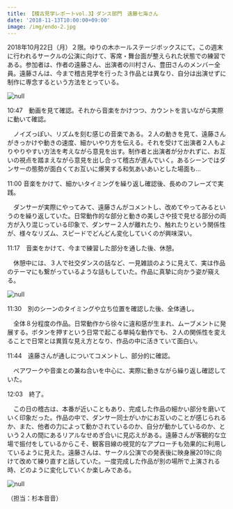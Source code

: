 ```yaml
---
title: 【稽古見学レポートvol.3】ダンス部門　遠藤七海さん
date: '2018-11-13T10:00:00+09:00'
image: /img/endo-2.jpg
---
```

2018年10月22日（月）２限。ゆりの木ホールステージボックスにて。この週末に行われるサークルの公演に向けて、客席・舞台面が整えられた状態での練習である。参加者は、作者の遠藤さん、出演者の川村さん、豊田さんのメンバー全員。遠藤さんは、今まで稽古見学を行った３作品とは異なり、自分は出演せずに制作に専念するという方法をとっている。

![null](/img/endo-1.jpg)

10:47　動画を見て確認。それから音楽をかけつつ、カウントを言いながら実際に動いて確認。

　ノイズっぽい、リズムを刻む感じの音楽である。２人の動きを見て、遠藤さんがきっかけや動きの速度、細かいやり方を伝える。それを受けて出演者２人もよりやりやすい方法を考えながら意見を出す。制作者と出演者が分かれずに、お互いの視点を踏まえながら意見を出し合って稽古が進んでいく。あるシーンではダンサーの態勢が面白くてお互いに爆笑する和気あいあいとした場面も…



11:00  音楽をかけて、細かいタイミングを繰り返し確認後、長めのフレーズで実践。

　ダンサーが実際にやってみて、遠藤さんがコメントし、改めてやってみるというのを繰り返していた。日常動作的な部分と動きの美しさや技で見せる部分の両方が入り混じっている印象で、ダンサー２人が離れたり、触れたりという関係性が、様々なリズム、スピードでどんどん変化していくのが興味深い。



11:17　音楽をかけて、今まで練習した部分を通した後、休憩。

　休憩中には、３人で社交ダンスの話など、一見雑談のように見えて、実は作品のテーマにも繋がっているような話もしていた。作品に真摯に向かう姿が窺える。

![null](/img/endo-4.jpg)

11:30　別のシーンのタイミングや立ち位置を確認した後、全体通し。

　全体８分程度の作品。日常動作から徐々に違和感が生まれ、ムーブメントに発展する。ボタンを押すという日常で起こる単純な動作でも、２人の関係性を変えることで日常とは異質な見え方となり、作品の中に活きていて面白い。



11:44　遠藤さんが通しについてコメントし、部分的に確認。

　ペアワークや音楽との兼ね合いを中心に、実際に動きながら繰り返し確認していた。



12:03　終了。

　この日の稽古は、本番が近いこともあり、完成した作品の細かい部分を磨いていく印象だった。作品の中で、ダンサー同士がいかにお互いのことが感じられるか、また、他者の力によって動かされているのか、自分が動かしているのか、という２人の間にあるリアルなせめぎ合いに見応えがある。遠藤さんが客観的な立場で振付をしているからこそ、観客目線の視覚的なアプローチも効果的に利用しているように見えた。遠藤さんは、サークル公演での発表後に映身展2019に向けて改めて練り直すと話していた。一度完成した作品が別の場所で上演される時、どのように変化していくか楽しみである。

![null](/img/endo-3.jpg)

（担当：杉本音音）
